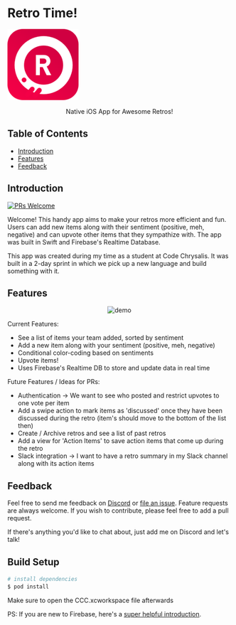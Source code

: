 <p align="center">
  <h1>Retro Time!</h1>
  <img alt="appIcon" title="appIcon" src="images/appIcon.png" width="auto" height="160px">
</p>

<p align="center">
  Native iOS App for Awesome Retros!
</p>

## Table of Contents

- [Introduction](#introduction)
- [Features](#features)
- [Feedback](#feedback)


## Introduction

[![PRs Welcome](https://img.shields.io/badge/PRs-welcome-brightgreen.svg?style=flat-square)](http://makeapullrequest.com)

Welcome! This handy app aims to make your retros more efficient and fun. Users can add new items along with their sentiment (positive, meh, negative) and can upvote other items that they sympathize with. The app was built in Swift and Firebase's Realtime Database.

This app was created during my time as a student at Code Chrysalis. It was built in a 2-day sprint in which we pick up a new language and build something with it.

## Features

<p align="center">
  <img alt="demo" title="demo" src="images/demo.gif" width="auto" height="500px">
</p>

Current Features:

* See a list of items your team added, sorted by sentiment
* Add a new item along with your sentiment (positive, meh, negative)
* Conditional color-coding based on sentiments
* Upvote items!
* Uses Firebase's Realtime DB to store and update data in real time

Future Features / Ideas for PRs: 

* Authentication -> We want to see who posted and restrict upvotes to one vote per item
* Add a swipe action to mark items as 'discussed' once they have been discussed during the retro (item's should move to the bottom of the list then)
* Create / Archive retros and see a list of past retros
* Add a view for 'Action Items' to save action items that come up during the retro
* Slack integration -> I want to have a retro summary in my Slack channel along with its action items

## Feedback

Feel free to send me feedback on [Discord](https://discordapp.com/users/Akzent#6791) or [file an issue](https://github.com/makzent/Retro-Time/issues/new). Feature requests are always welcome. If you wish to contribute, please feel free to add a pull request. 

If there's anything you'd like to chat about, just add me on Discord and let's talk! 


## Build Setup

``` bash
# install dependencies
$ pod install
```
Make sure to open the CCC.xcworkspace file afterwards

PS: If you are new to Firebase, here's a [super helpful introduction](https://www.raywenderlich.com/3-firebase-tutorial-getting-started). 


